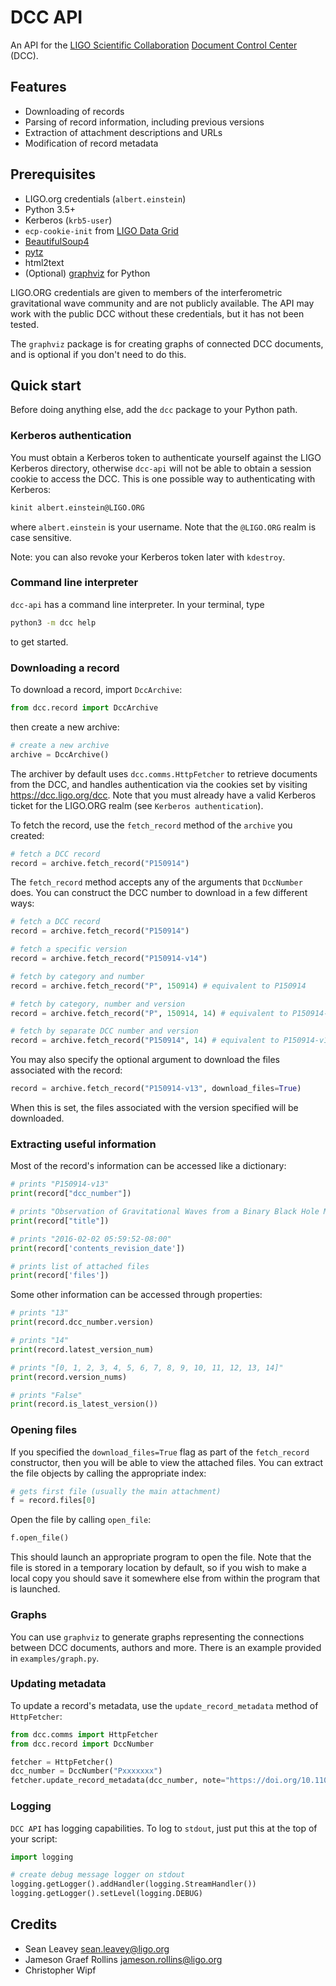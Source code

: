 # DCC API

An API for the [LIGO Scientific Collaboration](http://www.ligo.org/)
[Document Control Center](https://dcc.ligo.org/) (DCC).

## Features

 - Downloading of records
 - Parsing of record information, including previous versions
 - Extraction of attachment descriptions and URLs
 - Modification of record metadata

## Prerequisites

 - LIGO.org credentials (`albert.einstein`)
 - Python 3.5+
 - Kerberos (`krb5-user`)
 - `ecp-cookie-init` from [LIGO Data Grid](https://www.lsc-group.phys.uwm.edu/lscdatagrid/doc/installclient.html)
 - [BeautifulSoup4](https://www.crummy.com/software/BeautifulSoup/)
 - [pytz](https://pypi.python.org/pypi/pytz)
 - html2text
 - (Optional) [graphviz](https://pypi.python.org/pypi/graphviz) for Python

LIGO.ORG credentials are given to members of the interferometric gravitational
wave community and are not publicly available. The API may work with the public
DCC without these credentials, but it has not been tested.

The `graphviz` package is for creating graphs of connected DCC documents, and
is optional if you don't need to do this.

## Quick start
Before doing anything else, add the `dcc` package to your Python path.

### Kerberos authentication
You must obtain a Kerberos token to authenticate yourself against the LIGO
Kerberos directory, otherwise `dcc-api` will not be able to obtain a session
cookie to access the DCC. This is one possible way to authenticating with
Kerberos:
```bash
kinit albert.einstein@LIGO.ORG
```
where `albert.einstein` is your username. Note that the `@LIGO.ORG` realm is
case sensitive.

Note: you can also revoke your Kerberos token later with `kdestroy`.

### Command line interpreter
`dcc-api` has a command line interpreter. In your terminal, type
```bash
python3 -m dcc help
```
to get started.

### Downloading a record
To download a record, import `DccArchive`:
```python
from dcc.record import DccArchive
```
then create a new archive:
```python
# create a new archive
archive = DccArchive()
```
The archiver by default uses `dcc.comms.HttpFetcher` to retrieve documents from
the DCC, and handles authentication via the cookies set by visiting
https://dcc.ligo.org/dcc. Note that you must already have a valid Kerberos
ticket for the LIGO.ORG realm (see `Kerberos authentication`).

To fetch the record, use the `fetch_record` method of the `archive` you created:
```python
# fetch a DCC record
record = archive.fetch_record("P150914")
```
The `fetch_record` method accepts any of the arguments that `DccNumber` does.
You can construct the DCC number to download in a few different ways:
```python
# fetch a DCC record
record = archive.fetch_record("P150914")

# fetch a specific version
record = archive.fetch_record("P150914-v14")

# fetch by category and number
record = archive.fetch_record("P", 150914) # equivalent to P150914

# fetch by category, number and version
record = archive.fetch_record("P", 150914, 14) # equivalent to P150914-v14

# fetch by separate DCC number and version
record = archive.fetch_record("P150914", 14) # equivalent to P150914-v14
```

You may also specify the optional argument to download the files associated
with the record:
```python
record = archive.fetch_record("P150914-v13", download_files=True)
```
When this is set, the files associated with the version specified will be
downloaded.

### Extracting useful information
Most of the record's information can be accessed like a dictionary:
```python
# prints "P150914-v13"
print(record["dcc_number"])

# prints "Observation of Gravitational Waves from a Binary Black Hole Merger"
print(record["title"])

# prints "2016-02-02 05:59:52-08:00"
print(record['contents_revision_date'])

# prints list of attached files
print(record['files'])
```

Some other information can be accessed through properties:
```python
# prints "13"
print(record.dcc_number.version)

# prints "14"
print(record.latest_version_num)

# prints "[0, 1, 2, 3, 4, 5, 6, 7, 8, 9, 10, 11, 12, 13, 14]"
print(record.version_nums)

# prints "False"
print(record.is_latest_version())
```

### Opening files
If you specified the `download_files=True` flag as part of the `fetch_record`
constructor, then you will be able to view the attached files. You can extract
the file objects by calling the appropriate index:
```python
# gets first file (usually the main attachment)
f = record.files[0]
```

Open the file by calling `open_file`:
```python
f.open_file()
```
This should launch an appropriate program to open the file. Note that the file
is stored in a temporary location by default, so if you wish to make a local
copy you should save it somewhere else from within the program that is launched.

### Graphs
You can use `graphviz` to generate graphs representing the connections between
DCC documents, authors and more. There is an example provided in
`examples/graph.py`.

### Updating metadata
To update a record's metadata, use the `update_record_metadata` method of `HttpFetcher`:
```python
from dcc.comms import HttpFetcher
from dcc.record import DccNumber

fetcher = HttpFetcher()
dcc_number = DccNumber("Pxxxxxxx")
fetcher.update_record_metadata(dcc_number, note="https://doi.org/10.1103/PhysRevLett.yyy.zzzzzz", related="Gxxxxxxx")
```

### Logging
`DCC API` has logging capabilities. To log to `stdout`, just put this at the
top of your script:
```python
import logging

# create debug message logger on stdout
logging.getLogger().addHandler(logging.StreamHandler())
logging.getLogger().setLevel(logging.DEBUG)
```

## Credits

 - Sean Leavey <sean.leavey@ligo.org>  
 - Jameson Graef Rollins <jameson.rollins@ligo.org>
 - Christopher Wipf
